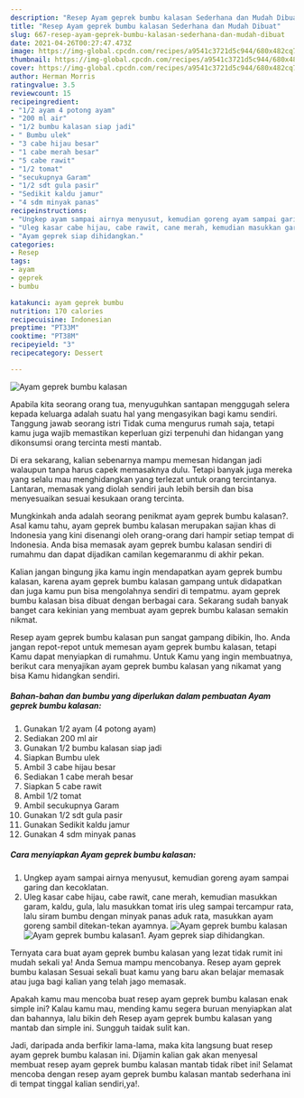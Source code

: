 ```yaml
---
description: "Resep Ayam geprek bumbu kalasan Sederhana dan Mudah Dibuat"
title: "Resep Ayam geprek bumbu kalasan Sederhana dan Mudah Dibuat"
slug: 667-resep-ayam-geprek-bumbu-kalasan-sederhana-dan-mudah-dibuat
date: 2021-04-26T00:27:47.473Z
image: https://img-global.cpcdn.com/recipes/a9541c3721d5c944/680x482cq70/ayam-geprek-bumbu-kalasan-foto-resep-utama.jpg
thumbnail: https://img-global.cpcdn.com/recipes/a9541c3721d5c944/680x482cq70/ayam-geprek-bumbu-kalasan-foto-resep-utama.jpg
cover: https://img-global.cpcdn.com/recipes/a9541c3721d5c944/680x482cq70/ayam-geprek-bumbu-kalasan-foto-resep-utama.jpg
author: Herman Morris
ratingvalue: 3.5
reviewcount: 15
recipeingredient:
- "1/2 ayam 4 potong ayam"
- "200 ml air"
- "1/2 bumbu kalasan siap jadi"
- " Bumbu ulek"
- "3 cabe hijau besar"
- "1 cabe merah besar"
- "5 cabe rawit"
- "1/2 tomat"
- "secukupnya Garam"
- "1/2 sdt gula pasir"
- "Sedikit kaldu jamur"
- "4 sdm minyak panas"
recipeinstructions:
- "Ungkep ayam sampai airnya menyusut, kemudian goreng ayam sampai garing dan kecoklatan."
- "Uleg kasar cabe hijau, cabe rawit, cane merah, kemudian masukkan garam, kaldu, gula, lalu masukkan tomat iris uleg sampai tercampur rata, lalu siram bumbu dengan minyak panas aduk rata, masukkan ayam goreng sambil ditekan-tekan ayamnya."
- "Ayam geprek siap dihidangkan."
categories:
- Resep
tags:
- ayam
- geprek
- bumbu

katakunci: ayam geprek bumbu 
nutrition: 170 calories
recipecuisine: Indonesian
preptime: "PT33M"
cooktime: "PT38M"
recipeyield: "3"
recipecategory: Dessert

---
```



![Ayam geprek bumbu kalasan](https://img-global.cpcdn.com/recipes/a9541c3721d5c944/680x482cq70/ayam-geprek-bumbu-kalasan-foto-resep-utama.jpg)

Apabila kita seorang orang tua, menyuguhkan santapan menggugah selera kepada keluarga adalah suatu hal yang mengasyikan bagi kamu sendiri. Tanggung jawab seorang istri Tidak cuma mengurus rumah saja, tetapi kamu juga wajib memastikan keperluan gizi terpenuhi dan hidangan yang dikonsumsi orang tercinta mesti mantab.

Di era  sekarang, kalian sebenarnya mampu memesan hidangan jadi walaupun tanpa harus capek memasaknya dulu. Tetapi banyak juga mereka yang selalu mau menghidangkan yang terlezat untuk orang tercintanya. Lantaran, memasak yang diolah sendiri jauh lebih bersih dan bisa menyesuaikan sesuai kesukaan orang tercinta. 



Mungkinkah anda adalah seorang penikmat ayam geprek bumbu kalasan?. Asal kamu tahu, ayam geprek bumbu kalasan merupakan sajian khas di Indonesia yang kini disenangi oleh orang-orang dari hampir setiap tempat di Indonesia. Anda bisa memasak ayam geprek bumbu kalasan sendiri di rumahmu dan dapat dijadikan camilan kegemaranmu di akhir pekan.

Kalian jangan bingung jika kamu ingin mendapatkan ayam geprek bumbu kalasan, karena ayam geprek bumbu kalasan gampang untuk didapatkan dan juga kamu pun bisa mengolahnya sendiri di tempatmu. ayam geprek bumbu kalasan bisa dibuat dengan berbagai cara. Sekarang sudah banyak banget cara kekinian yang membuat ayam geprek bumbu kalasan semakin nikmat.

Resep ayam geprek bumbu kalasan pun sangat gampang dibikin, lho. Anda jangan repot-repot untuk memesan ayam geprek bumbu kalasan, tetapi Kamu dapat menyiapkan di rumahmu. Untuk Kamu yang ingin membuatnya, berikut cara menyajikan ayam geprek bumbu kalasan yang nikamat yang bisa Kamu hidangkan sendiri.

<!--inarticleads1-->

##### Bahan-bahan dan bumbu yang diperlukan dalam pembuatan Ayam geprek bumbu kalasan:

1. Gunakan 1/2 ayam (4 potong ayam)
1. Sediakan 200 ml air
1. Gunakan 1/2 bumbu kalasan siap jadi
1. Siapkan  Bumbu ulek
1. Ambil 3 cabe hijau besar
1. Sediakan 1 cabe merah besar
1. Siapkan 5 cabe rawit
1. Ambil 1/2 tomat
1. Ambil secukupnya Garam
1. Gunakan 1/2 sdt gula pasir
1. Gunakan Sedikit kaldu jamur
1. Gunakan 4 sdm minyak panas




<!--inarticleads2-->

##### Cara menyiapkan Ayam geprek bumbu kalasan:

1. Ungkep ayam sampai airnya menyusut, kemudian goreng ayam sampai garing dan kecoklatan.
1. Uleg kasar cabe hijau, cabe rawit, cane merah, kemudian masukkan garam, kaldu, gula, lalu masukkan tomat iris uleg sampai tercampur rata, lalu siram bumbu dengan minyak panas aduk rata, masukkan ayam goreng sambil ditekan-tekan ayamnya.
<img src="https://img-global.cpcdn.com/steps/f92c5a165763ccf9/160x128cq70/ayam-geprek-bumbu-kalasan-langkah-memasak-2-foto.jpg" alt="Ayam geprek bumbu kalasan"><img src="https://img-global.cpcdn.com/steps/304dd779154442c7/160x128cq70/ayam-geprek-bumbu-kalasan-langkah-memasak-2-foto.jpg" alt="Ayam geprek bumbu kalasan">1. Ayam geprek siap dihidangkan.




Ternyata cara buat ayam geprek bumbu kalasan yang lezat tidak rumit ini mudah sekali ya! Anda Semua mampu mencobanya. Resep ayam geprek bumbu kalasan Sesuai sekali buat kamu yang baru akan belajar memasak atau juga bagi kalian yang telah jago memasak.

Apakah kamu mau mencoba buat resep ayam geprek bumbu kalasan enak simple ini? Kalau kamu mau, mending kamu segera buruan menyiapkan alat dan bahannya, lalu bikin deh Resep ayam geprek bumbu kalasan yang mantab dan simple ini. Sungguh taidak sulit kan. 

Jadi, daripada anda berfikir lama-lama, maka kita langsung buat resep ayam geprek bumbu kalasan ini. Dijamin kalian gak akan menyesal membuat resep ayam geprek bumbu kalasan mantab tidak ribet ini! Selamat mencoba dengan resep ayam geprek bumbu kalasan mantab sederhana ini di tempat tinggal kalian sendiri,ya!.

